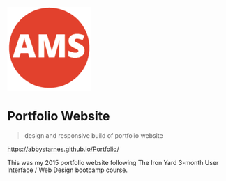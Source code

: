 ![2015 TIY Portfolio logo](android-icon-192x192.png)

# Portfolio Website
> design and responsive build of portfolio website

https://abbystarnes.github.io/Portfolio/

This was my 2015 portfolio website following The Iron Yard 3-month User Interface / Web Design bootcamp course.
